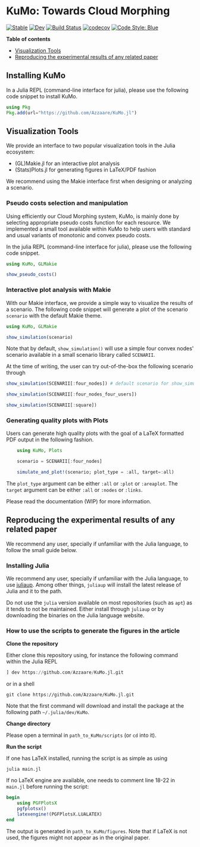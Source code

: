 # KuMo: Towards Cloud Morphing

[![Stable](https://img.shields.io/badge/docs-stable-blue.svg)](https://Azzaare.github.io/KuMo.jl/stable)
[![Dev](https://img.shields.io/badge/docs-dev-blue.svg)](https://Azzaare.github.io/KuMo.jl/dev)
[![Build Status](https://github.com/Azzaare/KuMo.jl/actions/workflows/CI.yml/badge.svg?branch=main)](https://github.com/Azzaare/KuMo.jl/actions/workflows/CI.yml?query=branch%3Amain)
[![codecov](https://codecov.io/gh/Azzaare/KuMo.jl/branch/main/graph/badge.svg?token=rlJUxj3NkP)](https://codecov.io/gh/Azzaare/KuMo.jl)
[![Code Style: Blue](https://img.shields.io/badge/code%20style-blue-4495d1.svg)](https://github.com/invenia/BlueStyle)
<!-- [![ColPrac: Contributor's Guide on Collaborative Practices for Community Packages](https://img.shields.io/badge/ColPrac-Contributor's%20Guide-blueviolet)](https://github.com/SciML/ColPrac) -->
<!-- [![PkgEval](https://JuliaCI.github.io/NanosoldierReports/pkgeval_badges/K/KuMo.svg)](https://JuliaCI.github.io/NanosoldierReports/pkgeval_badges/report.html) -->

**Table of contents**

- [Visualization Tools](https://github.com/Azzaare/KuMo.jl#visualization-tools)
- [Reproducing the experimental results of any related paper](https://github.com/Azzaare/KuMo.jl#reproducing-the-experimental-results-of-any-related-paper)

## Installing KuMo

In a Julia REPL (command-line interface for julia), please use the following code snippet to install KuMo.

```julia
using Pkg
Pkg.add(url="https://github.com/Azzaare/KuMo.jl")
```

## Visualization Tools

We provide an interface to two popular visualization tools in the Julia ecosystem:
- (GL)Makie.jl for an interactive plot analysis
- (Stats)Plots.jl for generating figures in LaTeX/PDF fashion

We recommend using the Makie interface first when designing or analyzing a scenario.

### Pseudo costs selection and manipulation

Using efficiently our Cloud Morphing system, KuMo, is mainly done by selecting appropriate pseudo costs function for each resource. We implemented a small tool available within KuMo to help users with standard and usual variants of monotonic and convex pseudo costs.

In the julia REPL (command-line interface for julia), please use the following code snippet.

```julia
using KuMo, GLMakie

show_pseudo_costs()
```

### Interactive plot analysis with Makie

With our Makie interface, we provide a simple way to visualize the results of a scenario. The following code snippet will generate a plot of the scenario `scenario` with the default Makie theme.

```julia
using KuMo, GLMakie

show_simulation(scenario)
```

Note that by default, `show_simulation()` will use a simple four convex nodes' scenario available in a small scenario library called `SCENARII`.

At the time of writing, the user can try out-of-the-box the following scenario through

```julia
show_simulation(SCENARII[:four_nodes]) # default scenario for show_simulation()

show_simulation(SCENARII[:four_nodes_four_users])

show_simulation(SCENARII[:square])
```

### Generating quality plots with Plots

Users can generate high quality plots with the goal of a LaTeX formatted PDF output in the following fashion.

```julia
    using KuMo, Plots

    scenario = SCENARII[:four_nodes]

    simulate_and_plot!(scenario; plot_type = :all, target=:all)
```

The `plot_type` argument can be either `:all` or `:plot` or `:areaplot`. The `target` argument can be either `:all` or `:nodes` or `:links`.

Please read the documentation (WIP) for more information.

## Reproducing the experimental results of any related paper

We recommend any user, specially if unfamiliar with the Julia language, to follow the small guide below.

### Installing Julia

We recommend any user, specially if unfamiliar with the Julia language, to use [juliaup](https://github.com/JuliaLang/juliaup). Among other things, `juliaup` will install the latest release of Julia and it to the path.

Do not use the `julia` version available on most repositories (such as `apt`) as it tends to not be maintained. Either install through `juliaup` or by downloading the binaries on the Julia language website.

### How to use the scripts to generate the figures in the article

**Clone the repository**

Either clone this repository using, for instance the following command within the Julia REPL

```julia
] dev https://github.com/Azzaare/KuMo.jl.git
```

or in a shell

```shell
git clone https://github.com/Azzaare/KuMo.jl.git
```

Note that the first command will download and install the package at the following path  `~/.julia/dev/KuMo`.

**Change directory**

Please open a terminal in `path_to_KuMo/scripts` (or `cd` into it).

**Run the script**

If one has LaTeX installed, running the script is as simple as using

```shell
julia main.jl
```

If no LaTeX engine are available, one needs to comment line 18-22 in `main.jl` before running the script:

```julia
begin
    using PGFPlotsX
    pgfplotsx()
    latexengine!(PGFPlotsX.LUALATEX)
end
```

The output is generated in `path_to_KuMo/figures`. Note that if LaTeX is not used, the figures might not appear as in the original paper.

<!-- ## Citing

See [`CITATION.bib`](CITATION.bib) for the relevant reference(s). -->
